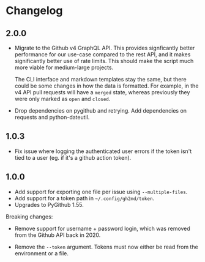 # Changelog

## 2.0.0

- Migrate to the Github v4 GraphQL API. This provides signficantly better
  performance for our use-case compared to the rest API, and it makes
  significantly better use of rate limits. This should make the script much more
  viable for medium-large projects.

  The CLI interface and markdown templates stay the same, but there could be
  some changes in how the data is formatted. For example, in the v4 API pull
  requests will have a `merged` state, whereas previously they were only marked
  as `open` and `closed`.

- Drop dependencies on pygithub and retrying. Add dependencies on requests and
  python-dateutil.


## 1.0.3

- Fix issue where logging the authenticated user errors if the token isn't tied
  to a user (eg. if it's a github action token).


## 1.0.0

- Add support for exporting one file per issue using `--multiple-files`.
- Add support for a token path in `~/.config/gh2md/token`.
- Upgrades to PyGithub 1.55.

Breaking changes:

- Remove support for username + password login, which was removed from the
  Github API back in 2020.

- Remove the `--token` argument. Tokens must now either be read from the
  environment or a file.
